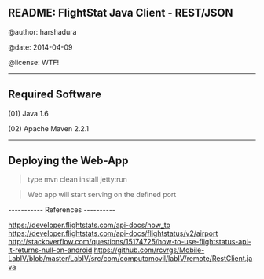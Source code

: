 README: FlightStat Java Client - REST/JSON
---------------------------

@author: harshadura

@date: 2014-04-09

@license: WTF!

---------------------------
Required Software
---------------------------

(01)    Java 1.6

(02)    Apache Maven 2.2.1

---------------------------
Deploying the Web-App
---------------------------

>   type
        mvn clean install jetty:run

>   Web app will start serving on the defined port


----------- References ----------

https://developer.flightstats.com/api-docs/how_to
https://developer.flightstats.com/api-docs/flightstatus/v2/airport
http://stackoverflow.com/questions/15174725/how-to-use-flightstatus-api-it-returns-null-on-android
https://github.com/rcvrgs/Mobile-LabIV/blob/master/LabIV/src/com/computomovil/labIV/remote/RestClient.java
